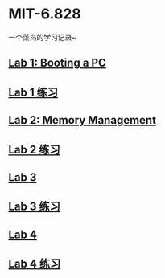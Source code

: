 # MIT-6.828
一个菜鸟的学习记录~
## [Lab 1: Booting a PC](docs/lab1.md)
## [Lab 1 练习](docs/lab1实验报告.md)

## [Lab 2: Memory Management](docs/Lab2.md)
## [Lab 2 练习](docs/Lab2实验报告.md)

## [Lab 3](docs/Lab3.md)
## [Lab 3 练习](docs/Lab3实验报告.md)

## [Lab 4](docs/Lab4.md)
## [Lab 4 练习](docs/Lab4实验报告.md)